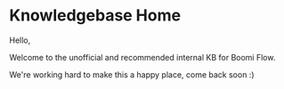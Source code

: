 # Knowledgebase Home

Hello,

Welcome to the unofficial and recommended internal KB for Boomi Flow.

We're working hard to make this a happy place, come back soon :\)

